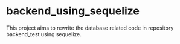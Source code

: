 # backend_using_sequelize
This project aims to rewrite the database related code in repository backend_test  using sequelize.
